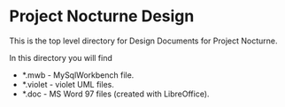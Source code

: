 Project Nocturne Design
=======================

This is the top level directory for Design Documents for Project Nocturne.


In this directory you will find


 * *.mwb    - MySqlWorkbench file.
 * *.violet - violet UML files.
 * *.doc    - MS Word 97 files (created with LibreOffice).
